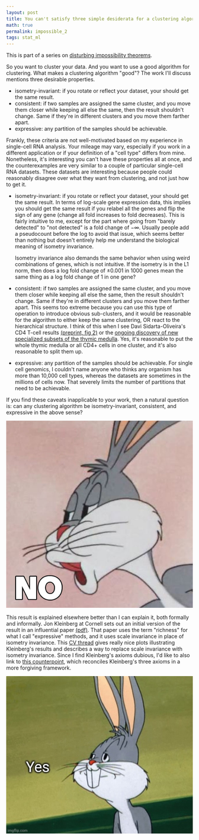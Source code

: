 ```yaml
---
layout: post
title: You can't satisfy three simple desiderata for a clustering algorithm.
math: true
permalink: impossible_2
tags: stat_ml
---
```


This is part of a series on [disturbing impossibility theorems](impossible_0).

So you want to cluster your data. And you want to use a good algorithm for clustering. What makes a clustering algorithm "good"? The work I'll discuss mentions three desirable properties. 

- isometry-invariant: if you rotate or reflect your dataset, your should get the same result. 
- consistent: if two samples are assigned the same cluster, and you move them closer while keeping all else the same, then the result shouldn't change. Same if they're in different clusters and you move them farther apart. 
- expressive: any partition of the samples should be achievable.

Frankly, these criteria are not well-motivated based on my experience in single-cell RNA analysis. Your mileage may vary, especially if you work in a different application or if your definition of a "cell type" differs from mine. Nonetheless, it's interesting you can't have these properties all at once, and the counterexamples are very similar to a couple of particular single-cell RNA datasets. These datasets are interesting because people could reasonably disagree over what they want from clustering, and not just how to get it.

- isometry-invariant: if you rotate or reflect your dataset, your should get the same result. In terms of log-scale gene expression data, this implies you should get the same result if you relabel all the genes and flip the sign of any gene (change all fold increases to fold decreases). This is fairly intuitive to me, except for the part where going from "barely detected" to "not detected" is a fold change of $-\infty$. Usually people add a pseudocount before the log to avoid that issue, which seems better than nothing but doesn't entirely help me understand the biological meaning of isometry invariance. 

    Isometry invariance also demands the same behavior when using weird combinations of genes, which is not intuitive. If the isometry is in the L1 norm, then does a log fold change of $\pm 0.001$ in 1000 genes mean the same thing as a log fold change of 1 in one gene? 
- consistent: if two samples are assigned the same cluster, and you move them closer while keeping all else the same, then the result shouldn't change. Same if they're in different clusters and you move them farther apart. This seems too extreme because you can use this type of operation to introduce obvious sub-clusters, and it would be reasonable for the algorithm to either keep the same clustering, OR  react to the hierarchical structure. I think of this when I see Davi Sidarta-Oliveira's CD4 T-cell results [(preprint, fig 2)](https://www.biorxiv.org/content/10.1101/2022.03.14.484134v1.full) or the [ongoing discovery of new specialized subsets of the thymic medulla](https://www.nature.com/articles/s41467-021-21346-6). Yes, it's reasonable to put the whole thymic medulla or all CD4+ cells in one cluster, and it's also reasonable to split them up.
- expressive: any partition of the samples should be achievable. For single cell genomics, I couldn't name anyone who thinks any organism has more than 10,000 cell types, whereas the datasets are sometimes in the millions of cells now. That severely limits the number of partitions that need to be achievable. 

If you find these caveats inapplicable to your work, then a natural question is: can any clustering algorithm be isometry-invariant, consistent, and expressive in the above sense?

![The meme where Bugs Bunny smugly says "No."](images/BugsBunnyNo.jpg)

This result is explained elsewhere better than I can explain it, both formally and informally. Jon Kleinberg at Cornell sets out an initial version of the result in an influential paper [(pdf)](https://www.cs.cornell.edu/home/kleinber/nips15.pdf). That paper uses the term "richness" for what I call "expressive" methods, and it uses scale invariance in place of isometry invariance. This [CV thread](https://stats.stackexchange.com/questions/173313/) gives really nice plots illustrating Kleinberg's results and describes a way to replace scale invariance with isometry invariance. Since I find Kleinberg's axioms dubious, I'd like to also link to [this counterpoint](https://proceedings.neurips.cc/paper/2008/hash/beed13602b9b0e6ecb5b568ff5058f07-Abstract.html), which reconciles Kleinberg's three axioms in a more forgiving framework.

![Another Bugs Bunny meme where Bugs Bunny nicely says "Yes."](images/BugsBunnyYes.jpg)

